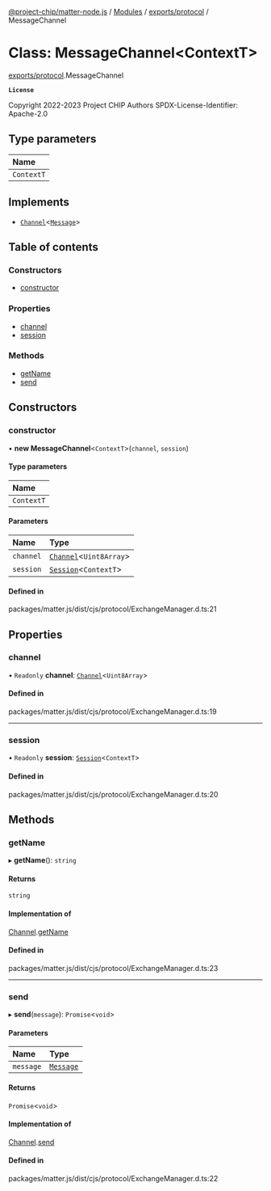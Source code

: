 [@project-chip/matter-node.js](../README.md) / [Modules](../modules.md) / [exports/protocol](../modules/exports_protocol.md) / MessageChannel

# Class: MessageChannel<ContextT\>

[exports/protocol](../modules/exports_protocol.md).MessageChannel

**`License`**

Copyright 2022-2023 Project CHIP Authors
SPDX-License-Identifier: Apache-2.0

## Type parameters

| Name |
| :------ |
| `ContextT` |

## Implements

- [`Channel`](../interfaces/net.Channel.md)<[`Message`](../interfaces/exports_codec.Message.md)\>

## Table of contents

### Constructors

- [constructor](exports_protocol.MessageChannel.md#constructor)

### Properties

- [channel](exports_protocol.MessageChannel.md#channel)
- [session](exports_protocol.MessageChannel.md#session)

### Methods

- [getName](exports_protocol.MessageChannel.md#getname)
- [send](exports_protocol.MessageChannel.md#send)

## Constructors

### constructor

• **new MessageChannel**<`ContextT`\>(`channel`, `session`)

#### Type parameters

| Name |
| :------ |
| `ContextT` |

#### Parameters

| Name | Type |
| :------ | :------ |
| `channel` | [`Channel`](../interfaces/net.Channel.md)<`Uint8Array`\> |
| `session` | [`Session`](../interfaces/exports_session.Session.md)<`ContextT`\> |

#### Defined in

packages/matter.js/dist/cjs/protocol/ExchangeManager.d.ts:21

## Properties

### channel

• `Readonly` **channel**: [`Channel`](../interfaces/net.Channel.md)<`Uint8Array`\>

#### Defined in

packages/matter.js/dist/cjs/protocol/ExchangeManager.d.ts:19

___

### session

• `Readonly` **session**: [`Session`](../interfaces/exports_session.Session.md)<`ContextT`\>

#### Defined in

packages/matter.js/dist/cjs/protocol/ExchangeManager.d.ts:20

## Methods

### getName

▸ **getName**(): `string`

#### Returns

`string`

#### Implementation of

[Channel](../interfaces/net.Channel.md).[getName](../interfaces/net.Channel.md#getname)

#### Defined in

packages/matter.js/dist/cjs/protocol/ExchangeManager.d.ts:23

___

### send

▸ **send**(`message`): `Promise`<`void`\>

#### Parameters

| Name | Type |
| :------ | :------ |
| `message` | [`Message`](../interfaces/exports_codec.Message.md) |

#### Returns

`Promise`<`void`\>

#### Implementation of

[Channel](../interfaces/net.Channel.md).[send](../interfaces/net.Channel.md#send)

#### Defined in

packages/matter.js/dist/cjs/protocol/ExchangeManager.d.ts:22
